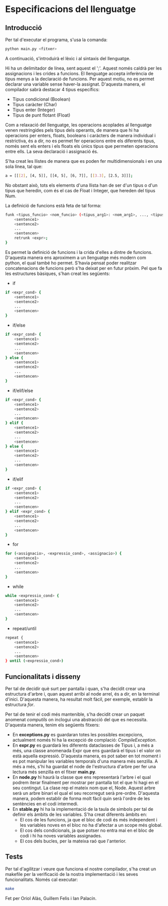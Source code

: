 
# Especificacions del llenguatge

## Introducció

Per tal d'executar el programa, s'usa la comanda:

```sh
python main.py <fitxer>
```

A continuació, s'introduirà el lèxic i al sintaxis del llenguatge.

Hi ha un delimitador de línea, sent aquest el ';'. Aquest només caldrà per les assignacions i les crides a funcions. El llenguatge accepta inferència de tipus menys a la declaració de funcions. Per aquest motiu, no es permet declarar una variable sense haver-la assignat. D'aquesta manera, el compilador sabrà destacar 4 tipus específics:

- Tipus condicional (Boolean)
- Tipus caràcter (Char)
- Tipus enter (Integer)
- Tipus de punt flotant (Float)

Com a relaxació del llenguatge, les operacions acoplades al llenguatge venen restringides pels tipus dels operants, de manera que hi ha operacions per enters, floats, booleans i caràcters de manera individual i restrictiva, és a dir, no es permet fer operacions entre els diferents tipus, només sent els enters i els floats els únics tipus que permeten operacions entre ells. La seva declaració i assignació és.

S'ha creat les llistes de manera que es poden fer multidimensionals i en una sola línea, tal que:

```sh
a = [[[2], [4, 5]], [[4, 5], [6, 7]], [[3.3], [2.5, 3]]];
```

No obstant això, tots els elements d'una llista han de ser d'un tipus o d'un tipus que heredin, com és el cas de Float i Integer, que hereden del tipus Num.

La definició de funcions està feta de tal forma:

```sh
funk <tipus_funcio> <nom_funcio> (<tipus_arg1>: <nom_arg1>, ..., <tipus_argn>: <nom_argn> ){
    <sentence1>
    <sentence2>
    ...
    <sentencen>
    retrunk <expr>;
}
```

Es permet la definició de funcions i la crida d'elles a dintre de funcions. D'aquesta manera ens aproximem a un llenguatge més modern com python, el qual també ho permet. S'havia pensat poder realitzar concatenacions de funcions però s'ha deixat per en futur pròxim.
Pel que fa les estructures bàsiques, s'han creat les següents:

- if

```sh
if <expr_cond> {
    <sentence1>
    <sentence2>
    ...
    <sentencen>
}
```

- if/else

```sh
if <expr_cond> {
    <sentence1>
    <sentence2>
    ...
    <sentencen>
} else {
    <sentence1>
    <sentence2>
    ...
    <sentencen>
}
```

- if/elif/else

```sh
if <expr_cond> {
    <sentence1>
    <sentence2>
    ...
    <sentencen>
} elif {
    <sentence1>
    <sentence2>
    ...
    <sentencen>
} else {
    <sentence1>
    <sentence2>
    ...
    <sentencen>
}
```

- if/elif

```sh
if <expr_cond> {
    <sentence1>
    <sentence2>
    ...
    <sentencen>
} elif <expr_cond> {
    <sentence1>
    <sentence2>
    ...
    <sentencen>
}
```

- for

```sh
for (<assignacio>, <expressio_cond>, <assignacio>) {
    <sentence1>
    <sentence2>
    ...
    <sentencen>
}
```

- while

```sh
while <expressio_cond> {
    <sentence1>
    <sentence2>
    ...
    <sentencen>
}
```

- repeat/until

```sh
repeat {
    <sentence1>
    <sentence2>
    ...
    <sentencen>
} until (<expressio_cond>)
```

## Funcionalitats i disseny

Per tal de decidir què surt per pantalla i quan, s'ha decidit crear una estructura d'arbre i, quan aquest arribi al node arrel, és a dir, en la terminal d'inici. D'aquesta manera, ha resultat molt fàcil, per exemple, establir la estructura *for*.

Per tal de tenir el codi més mantenible, s'ha decidit crear un paquet anomenat *computils* on inclogui una abstracció del que es necessita. D'aquesta manera, tenim els següents fitxers:

- En **exceptions.py** es guardaran totes les possibles excepcions, actualment només hi ha la excepció de complació: *CompileException*.
- En **expr.py** es guardarà les diferents dataclasses de Tipus i, a més a més, una classe anomenada Expr que ens guardarà el tipus i el valor on està aquella expressió. D'aquesta manera, es pot saber en tot moment i es pot manipular les variables temporals d'una manera més senzilla. A més a més, s'hi ha guardat el node de l'estructura d'arbre per fer una lectura més senzilla en el fitxer **main.py**.
- En **node.py** hi haurà la classe que ens representarà l'arbre i el qual podrem iterar finalment per mostrar per pantalla tot el que hi hagi en el seu contingut. La clase rep el mateix nom que el, Node. Aquest arbre serà un arbre binari el qual el seu recorregut serà pre-ordre. D'aquesta manera, podem establir de forma molt fàcil quin serà l'ordre de les sentències en el codi intermedi.
- En **stable.py** hi ha la implementació de la taula de simbols per tal de definir els àmbits de les variables. S'ha creat diferents àmbits en:
  - El cos de les funcions, ja que el bloc de codi és més independent i les variables noves en el bloc no ha d'afectar a un scope més global.
  - El cos dels condicionals, ja que potser no entra mai en el bloc de codi i hi ha noves variables assignades.
  - El cos dels bucles, per la mateixa raó que l'anterior.

## Tests

Per tal d'agilitzar i veure que funciona el nostre compilador, s'ha creat un makefile per la verificació de la nostra implementació i les seves funcionalitats. Només cal executar:

```sh
make
```

Fet per Oriol Alàs, Guillem Felis i Ian Palacín.